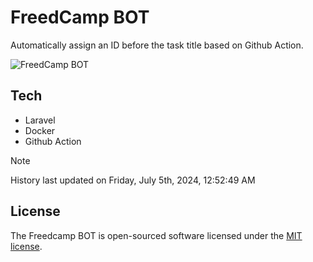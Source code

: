 # FreedCamp BOT

Automatically assign an ID before the task title based on Github Action.

![FreedCamp BOT](https://repository-images.githubusercontent.com/737932867/7d34798b-2680-471c-b089-a78a718d3d6a)

## Tech

- Laravel
- Docker
- Github Action

> [!NOTE]  
> History last updated on Friday, July 5th, 2024, 12:52:49 AM

## License

The Freedcamp BOT is open-sourced software licensed under the [MIT license](https://opensource.org/licenses/MIT).
